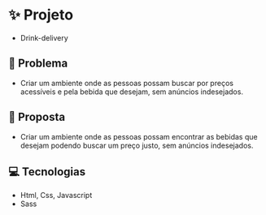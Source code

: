 # ✨ Projeto

- Drink-delivery

## 🎍 Problema

- Criar um ambiente onde as pessoas possam buscar por preços acessíveis e pela bebida que desejam, sem anúncios indesejados.

## 🎉 Proposta

- Criar um ambiente onde as pessoas possam encontrar as bebidas que desejam podendo buscar um preço justo, sem anúncios indesejados.

## 💻 Tecnologias

- Html, Css, Javascript
- Sass
